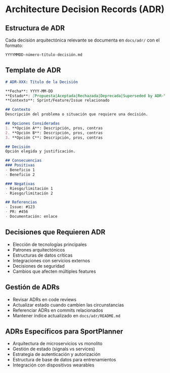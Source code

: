 # Architecture Decision Records (ADR)

## Estructura de ADR
Cada decisión arquitectónica relevante se documenta en `docs/adr/` con el formato:

```
YYYYMMDD-número-título-decisión.md
```

## Template de ADR
```markdown
# ADR-XXX: Título de la Decisión

**Fecha**: YYYY-MM-DD
**Estado**: [Propuesta|Aceptada|Rechazada|Deprecada|Superseded by ADR-YYY]
**Contexto**: Sprint/Feature/Issue relacionado

## Contexto
Descripción del problema o situación que requiere una decisión.

## Opciones Consideradas
1. **Opción A**: Descripción, pros, contras
2. **Opción B**: Descripción, pros, contras
3. **Opción C**: Descripción, pros, contras

## Decisión
Opción elegida y justificación.

## Consecuencias
### Positivas
- Beneficio 1
- Beneficio 2

### Negativas
- Riesgo/limitación 1
- Riesgo/limitación 2

## Referencias
- Issue: #123
- PR: #456
- Documentación: enlace
```

## Decisiones que Requieren ADR
- Elección de tecnologías principales
- Patrones arquitectónicos
- Estructuras de datos críticas
- Integraciones con servicios externos
- Decisiones de seguridad
- Cambios que afecten múltiples features

## Gestión de ADRs
- Revisar ADRs en code reviews
- Actualizar estado cuando cambien las circunstancias
- Referenciar ADRs en commits relacionados
- Mantener índice actualizado en `docs/adr/README.md`

## ADRs Específicos para SportPlanner
- Arquitectura de microservicios vs monolito
- Gestión de estado (signals vs services)
- Estrategia de autenticación y autorización
- Estructura de base de datos para entrenamientos
- Integración con dispositivos wearables
